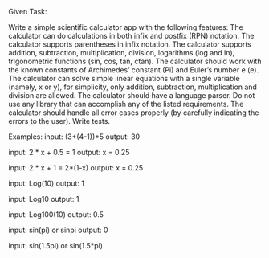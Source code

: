 Given Task:

Write a simple scientific calculator app with the following features:
The calculator can do calculations in both infix and postfix (RPN) notation.
The calculator supports parentheses in infix notation.
The calculator supports addition, subtraction, multiplication, division, logarithms (log and ln), trigonometric functions (sin, cos, tan, ctan).
The calculator should work with the known constants of Archimedes’ constant  (Pi) and Euler’s number e (e).
The calculator can solve simple linear equations with a single variable (namely, x or y), for simplicity, only addition, subtraction, multiplication and division are allowed.
The calculator should have a language parser.
Do not use any library that can accomplish any of the listed requirements.
The calculator should handle all error cases properly (by carefully indicating the errors to the user).
Write tests.

Examples:
input:   (3+(4-1))*5
output: 30

input:   2 * x + 0.5 = 1
output: x = 0.25

input:   2 * x + 1 = 2*(1-x)
output: x = 0.25

input: Log(10)
output: 1

input: Log10
output: 1

input: Log100(10)
output: 0.5

input: sin(pi) or sinpi
output: 0

input: sin(1.5pi) or sin(1.5*pi)
